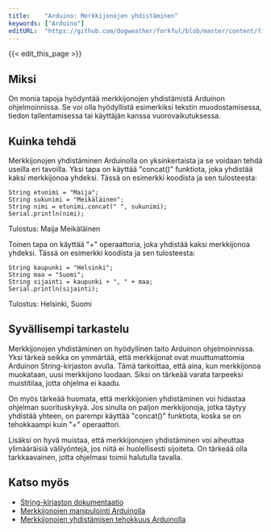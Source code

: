 ```yaml
---
title:    "Arduino: Merkkijonojen yhdistäminen"
keywords: ["Arduino"]
editURL:  "https://github.com/dogweather/forkful/blob/master/content/fi/arduino/concatenating-strings.md"
---
```


{{< edit_this_page >}}

## Miksi

On monia tapoja hyödyntää merkkijonojen yhdistämistä Arduinon ohjelmoinnissa. Se voi olla hyödyllistä esimerkiksi tekstin muodostamisessa, tiedon tallentamisessa tai käyttäjän kanssa vuorovaikutuksessa.

## Kuinka tehdä

Merkkijonojen yhdistäminen Arduinolla on yksinkertaista ja se voidaan tehdä useilla eri tavoilla. Yksi tapa on käyttää "concat()" funktiota, joka yhdistää kaksi merkkijonoa yhdeksi. Tässä on esimerkki koodista ja sen tulosteesta:

```Arduino
String etunimi = "Maija";
String sukunimi = "Meikäläinen";
String nimi = etunimi.concat(" ", sukunimi);
Serial.println(nimi);
```

Tulostus: Maija Meikäläinen

Toinen tapa on käyttää "+" operaattoria, joka yhdistää kaksi merkkijonoa yhdeksi. Tässä on esimerkki koodista ja sen tulosteesta:

```Arduino
String kaupunki = "Helsinki";
String maa = "Suomi";
String sijainti = kaupunki + ", " + maa;
Serial.println(sijainti);
```

Tulostus: Helsinki, Suomi

## Syvällisempi tarkastelu

Merkkijonojen yhdistäminen on hyödyllinen taito Arduinon ohjelmoinnissa. Yksi tärkeä seikka on ymmärtää, että merkkijonat ovat muuttumattomia Arduinon String-kirjaston avulla. Tämä tarkoittaa, että aina, kun merkkijonoa muokataan, uusi merkkijono luodaan. Siksi on tärkeää varata tarpeeksi muistitilaa, jotta ohjelma ei kaadu.

On myös tärkeää huomata, että merkkijonien yhdistäminen voi hidastaa ohjelman suorituskykyä. Jos sinulla on paljon merkkijonoja, jotka täytyy yhdistää yhteen, on parempi käyttää "concat()" funktiota, koska se on tehokkaampi kuin "+" operaattori.

Lisäksi on hyvä muistaa, että merkkijonojen yhdistäminen voi aiheuttaa ylimääräisiä välilyöntejä, jos niitä ei huolellisesti sijoiteta. On tärkeää olla tarkkaavainen, jotta ohjelmasi toimii halutulla tavalla.

## Katso myös

- [String-kirjaston dokumentaatio](https://www.arduino.cc/reference/en/language/variables/data-types/stringclass/)
- [Merkkijonojen manipulointi Arduinolla](https://www.arduino.cc/en/Tutorial/StringConstructors)
- [Merkkijonojen yhdistämisen tehokkuus Arduinolla](https://www.geekstips.com/arduino-string-concatenation/)